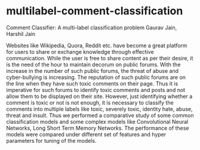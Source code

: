 # multilabel-comment-classification

Comment Classifier: A multi-label classification problem
Gaurav Jain, Harshil Jain



Websites like Wikipedia, Quora, Reddit etc. have become a great platform for users to share or exchange knowledge through effective communication. While the user is free to share content as per their desire, it is the need of the hour to maintain decorum on public forums. With the increase in the number of such public forums, the threat of abuse and cyber-bullying is increasing. The reputation of such public forums are on the line when they have such toxic comments on their page. Thus it is imperative for such forums to identify toxic comments and posts and not allow them to be displayed on their site. However, just identifying whether a comment is toxic or not is not enough, it is necessary to classify the comments into multiple labels like toxic, severely toxic, identity hate, abuse, threat and insult. Thus we performed a comparative study of some common classification models and some complex models like Convolutional Neural Networks, Long Short Term Memory Networks. The performance of these models were compared under different set of features and hyper parameters for tuning of the models.
